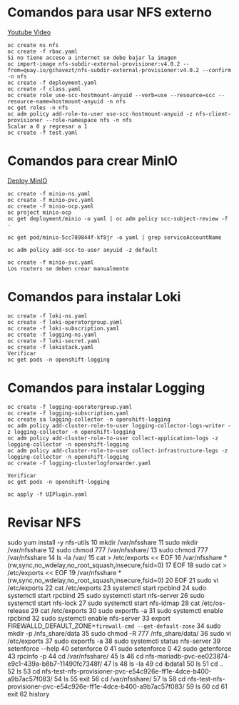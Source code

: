 # Comandos para usar NFS externo

[Youtube Video]([https://](https://www.youtube.com/watch?v=6DmEp0kXUOI&t=1s))

```shell
oc create ns nfs
oc create -f rbac.yaml
Si no tiene acceso a internet se debe bajar la imagen
oc import-image nfs-subdir-external-provisioner:v4.0.2 --from=quay.io/gchavezt/nfs-subdir-external-provisioner:v4.0.2 --confirm -n nfs
oc create -f deployment.yaml
oc create -f class.yaml
oc create role use-scc-hostmount-anyuid --verb=use --resource=scc --resource-name=hostmount-anyuid -n nfs
oc get roles -n nfs
oc adm policy add-role-to-user use-scc-hostmount-anyuid -z nfs-client-provisioner --role-namespace nfs -n nfs
Scalar a 0 y regresar a 1
oc create -f test.yaml
```

# Comandos para crear MinIO

[Deploy MinIO]([https://](https://linuxelite.com.br/blog/minio/))

```shell
oc create -f minio-ns.yaml
oc create -f minio-pvc.yaml
oc create -f minio-ocp.yaml
oc project minio-ocp
oc get deployment/minio -o yaml | oc adm policy scc-subject-review -f -

oc get pod/minio-5cc789844f-kf8jr -o yaml | grep serviceAccountName

oc adm policy add-scc-to-user anyuid -z default

oc create -f minio-svc.yaml
Los routers se deben crear manualmente
```

# Comandos para instalar Loki

```shell
oc create -f loki-ns.yaml
oc create -f loki-operatorgroup.yaml
oc create -f loki-subscription.yaml
oc create -f logging-ns.yaml
oc create -f loki-secret.yaml
oc create -f lokistack.yaml
Verificar
oc get pods -n openshift-logging
```

# Comandos para instalar Logging

```shell
oc create -f logging-operatorgroup.yaml
oc create -f logging-subscription.yaml
oc create sa logging-collector -n openshift-logging
oc adm policy add-cluster-role-to-user logging-collector-logs-writer -z logging-collector -n openshift-logging
oc adm policy add-cluster-role-to-user collect-application-logs -z logging-collector -n openshift-logging
oc adm policy add-cluster-role-to-user collect-infrastructure-logs -z logging-collector -n openshift-logging
oc create -f logging-clusterlogforwarder.yaml

Verificar
oc get pods -n openshift-logging

oc apply -f UIPlugin.yaml
```

# Revisar NFS

sudo yum install -y nfs-utils
   10  mkdir /var/nfsshare
   11  sudo mkdir /var/nfsshare
   12  sudo chmod 777 /var/nfsshare/
   13  sudo chmod 777 /var/nfsshare
   14  ls -la /var/
   15  cat > /etc/exports << EOF
   16  /var/nfsshare     *(rw,sync,no_wdelay,no_root_squash,insecure,fsid=0)
   17  EOF
   18  sudo cat > /etc/exports << EOF
   19  /var/nfsshare     *(rw,sync,no_wdelay,no_root_squash,insecure,fsid=0)
   20  EOF
   21  sudo vi /etc/exports
   22  cat /etc/exports
   23  systemctl start rpcbind
   24  sudo systemctl start rpcbind
   25  sudo systemctl start nfs-server
   26  sudo systemctl start nfs-lock
   27  sudo systemctl start nfs-idmap
   28  cat /etc/os-release 
   29  cat /etc/exports
   30  sudo exportfs -a
   31  sudo systemctl enable rpcbind
   32  sudo systemctl enable nfs-server
   33  export FIREWALLD_DEFAULT_ZONE=`firewall-cmd --get-default-zone`
   34  sudo mkdir -p /nfs_share/data
   35  sudo chmod -R 777 /nfs_share/data/
   36  sudo vi /etc/exports
   37  sudo exportfs -a
   38  sudo systemctl status nfs-server
   39  setenforce --help
   40  setenforce 0
   41  sudo setenforce 0
   42  sudo getenforce
   43  rpcinfo -p
   44  cd /var/nfsshare/
   45  ls
   46  cd nfs-mariadb-pvc-ee023874-e9c1-439a-b8b7-11490fc7348f/
   47  ls
   48  ls -la
   49  cd ibdata1 
   50  ls
   51  cd ..
   52  ls
   53  cd nfs-test-nfs-provisioner-pvc-e54c926e-ff1e-4dce-b400-a9b7ac57f083/
   54  ls
   55  exit
   56  cd /var/nfsshare/
   57  ls
   58  cd nfs-test-nfs-provisioner-pvc-e54c926e-ff1e-4dce-b400-a9b7ac57f083/
   59  ls
   60  cd
   61  exit
   62  history

